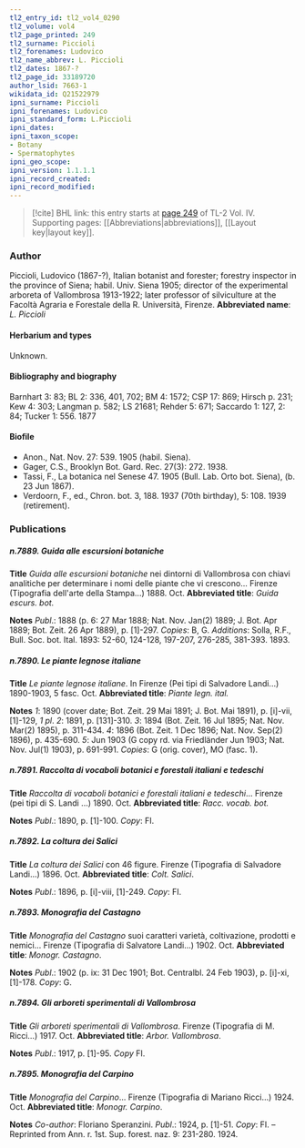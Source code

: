 ```yaml
---
tl2_entry_id: tl2_vol4_0290
tl2_volume: vol4
tl2_page_printed: 249
tl2_surname: Piccioli
tl2_forenames: Ludovico
tl2_name_abbrev: L. Piccioli
tl2_dates: 1867-?
tl2_page_id: 33189720
author_lsid: 7663-1
wikidata_id: Q21522979
ipni_surname: Piccioli
ipni_forenames: Ludovico
ipni_standard_form: L.Piccioli
ipni_dates: 
ipni_taxon_scope: 
- Botany
- Spermatophytes
ipni_geo_scope: 
ipni_version: 1.1.1.1
ipni_record_created: 
ipni_record_modified:
---
```



> [!cite] BHL link: this entry starts at [page 249](https://www.biodiversitylibrary.org/page/33189720) of TL-2 Vol. IV.
> Supporting pages: [[Abbreviations|abbreviations]], [[Layout key|layout key]].

### Author

Piccioli, Ludovico (1867-?), Italian botanist and forester; forestry inspector in the province of Siena; habil. Univ. Siena 1905; director of the experimental arboreta of Vallombrosa 1913-1922; later professor of silviculture at the Facoltà Agraria e Forestale della R. Università, Firenze. 
**Abbreviated name**: *L. Piccioli*

#### Herbarium and types

Unknown.

#### Bibliography and biography

Barnhart 3: 83; BL 2: 336, 401, 702; BM 4: 1572; CSP 17: 869; Hirsch p. 231; Kew 4: 303; Langman p. 582; LS 21681; Rehder 5: 671; Saccardo 1: 127, 2: 84; Tucker 1: 556. 1877

#### Biofile

- Anon., Nat. Nov. 27: 539. 1905 (habil. Siena).
- Gager, C.S., Brooklyn Bot. Gard. Rec. 27(3): 272. 1938.
- Tassi, F., La botanica nel Senese 47. 1905 (Bull. Lab. Orto bot. Siena), (b. 23 Jun 1867).
- Verdoorn, F., ed., Chron. bot. 3, 188. 1937 (70th birthday), 5: 108. 1939 (retirement).

### Publications

##### n.7889. Guida alle escursioni botaniche

**Title**
*Guida alle escursioni botaniche* nei dintorni di Vallombrosa con chiavi analitiche per determinare i nomi delle piante che vi crescono... Firenze (Tipografia dell'arte della Stampa...) 1888. Oct.
**Abbreviated title**: *Guida escurs. bot.*

**Notes**
*Publ*.: 1888 (p. 6: 27 Mar 1888; Nat. Nov. Jan(2) 1889; J. Bot. Apr 1889; Bot. Zeit. 26 Apr 1889), p. \[1\]-297. *Copies*: B, G.
*Additions*: Solla, R.F., Bull. Soc. bot. Ital. 1893: 52-60, 124-128, 197-207, 276-285, 381-393. 1893.

##### n.7890. Le piante legnose italiane

**Title**
*Le piante legnose italiane*. In Firenze (Pei tipi di Salvadore Landi...) 1890-1903, 5 fasc. Oct.
**Abbreviated title**: *Piante legn. ital.*

**Notes**
*1*: 1890 (cover date; Bot. Zeit. 29 Mai 1891; J. Bot. Mai 1891), p. \[i\]-vii, \[1\]-129, *1 pl*.
*2*: 1891, p. \[131\]-310.
*3*: 1894 (Bot. Zeit. 16 Jul 1895; Nat. Nov. Mar(2) 1895), p. 311-434.
*4*: 1896 (Bot. Zeit. 1 Dec 1896; Nat. Nov. Sep(2) 1896), p. 435-690.
*5*: Jun 1903 (G copy rd. via Friedländer Jun 1903; Nat. Nov. Jul(1) 1903), p. 691-991.
*Copies*: G (orig. cover), MO (fasc. 1).

##### n.7891. Raccolta di vocaboli botanici e forestali italiani e tedeschi

**Title**
*Raccolta di vocaboli botanici e forestali italiani e tedeschi*... Firenze (pei tipi di S. Landi ...) 1890. Oct.
**Abbreviated title**: *Racc. vocab. bot.*

**Notes**
*Publ*.: 1890, p. \[1\]-100. *Copy*: FI.

##### n.7892. La coltura dei Salici

**Title**
*La coltura dei Salici* con 46 figure. Firenze (Tipografia di Salvadore Landi...) 1896. Oct.
**Abbreviated title**: *Colt. Salici*.

**Notes**
*Publ*.: 1896, p. \[i\]-viii, \[1\]-249. *Copy*: FI.

##### n.7893. Monografia del Castagno

**Title**
*Monografia del Castagno* suoi caratteri varietà, coltivazione, prodotti e nemici... Firenze (Tipografia di Salvatore Landi...) 1902. Oct.
**Abbreviated title**: *Monogr. Castagno*.

**Notes**
*Publ*.: 1902 (p. ix: 31 Dec 1901; Bot. Centralbl. 24 Feb 1903), p. \[i\]-xi, \[1\]-178. *Copy*: G.

##### n.7894. Gli arboreti sperimentali di Vallombrosa

**Title**
*Gli arboreti sperimentali di Vallombrosa*. Firenze (Tipografia di M. Ricci...) 1917. Oct.
**Abbreviated title**: *Arbor. Vallombrosa*.

**Notes**
*Publ*.: 1917, p. \[1\]-95. *Copy* FI.

##### n.7895. Monografia del Carpino

**Title**
*Monografia del Carpino*... Firenze (Tipografia di Mariano Ricci...) 1924. Oct.
**Abbreviated title**: *Monogr. Carpino*.

**Notes**
*Co-author*: Floriano Speranzini.
*Publ*.: 1924, p. \[1\]-51. *Copy*: FI. – Reprinted from Ann. r. 1st. Sup. forest. naz. 9: 231-280. 1924.

